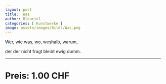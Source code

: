 ```yaml
---
layout: post
title:  Was
author: Bleuciel
categories: [ Kunstwerke ]
image: assets/images/Bilds/Was.png
---
```


Wer, wie was, wo, weshalb, warum,

der der nicht fragt bleibt ewig dumm.

-----

# Preis: 1.00 CHF